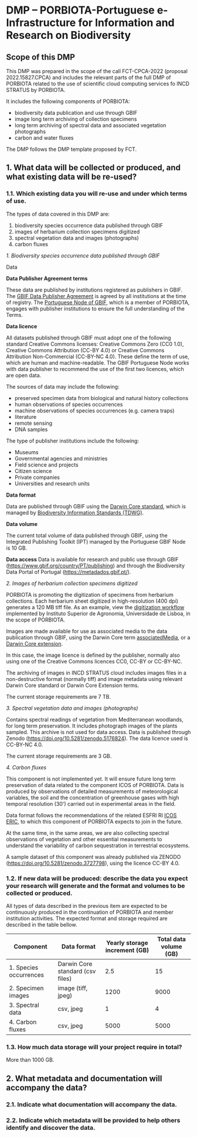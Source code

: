 # DMP – PORBIOTA-Portuguese e-Infrastructure for Information and Research on Biodiversity

## Scope of this DMP

This DMP was prepared in the scope of the call FCT-CPCA-2022 (proposal 2022.15827.CPCA)
and includes the relevant parts of the full DMP of PORBIOTA related to the use of
scientific cloud computing services fo INCD STRATUS by PORBIOTA.

It includes the following components of PORBIOTA:
- biodiversity data publication and use through GBIF
- image long term archiving of collection specimens
- long term archiving of spectral data and associated vegetation
photographs
- carbon and water fluxes

The DMP follows the DMP template proposed by FCT.

## 1. What data will be collected or produced, and what existing data will be re-used?

### 1.1. Which existing data you will re-use and under which terms of use.

The types of data covered in this DMP are:
1. biodiversity species occurrence data published through GBIF
2. images of herbarium collection specimens digitized
3. spectral vegetation data and images (photographs)
4. carbon fluxes

*1. Biodiversity species occurrence data published through GBIF*

Data 

**Data Publisher Agreement terms** 

These data are published by institutions registered as publishers in GBIF. 
The [GBIF Data Publisher Agreement](https://www.gbif.org/terms/data-publisher) is 
agreed by all institutions at the time of registry. The [Portuguese Node of 
GBIF](https://www.gbif.pt), which is a member of PORBIOTA, engages with publisher 
institutions to ensure the full understanding of the Terms.

**Data licence**

All datasets published through GBIF must adopt one of the following standard Creative
Commons licenses: Creative Commons Zero (CC0 1.0), Creative Commons Attribution 
(CC-BY 4.0) or Creative Commons Attribution Non-Commercial (CC-BY-NC 4.0). These 
define the term of use, which are human and machine-readable. The GBIF Portuguese
Node works with data publisher to recommend the use of the first two licences, 
which are open data.

The sources of data may include the following:
- preserved specimen data from biological and natural history collections
- human observations of species occurrences
- machine observations of species occurrences (e.g. camera traps)
- literature
- remote sensing
- DNA samples

The type of publisher institutions include the following:
- Museums
- Governmental agencies and ministries
- Field science and projects
- Citizen science
- Private companies
- Universities and research units

**Data format**

Data are published through GBIF using the [Darwin Core standard](https://www.tdwg.org/standards/dwc/), 
which is managed by [Biodiversity Information Standards (TDWG)](https://www.tdwg.org/). 

**Data volume**

The current total volume of data published through GBIF, using the Integrated 
Publishing Toolkit (IPT) managed by the Portuguese GBIF Node is 10 GB.

**Data access**
Data is available for research and public use through GBIF (https://www.gbif.org/country/PT/publishing) 
and through the Biodiversity Data Portal of Portugal
(https://metadados.gbif.pt/).


*2. Images of herbarium collection specimens digitized*

PORBIOTA is promoting the digitization of specimens from herbarium collections. 
Each herbarium sheet digitized in high-resolution (400 dpi) generates a 120 MB tiff
file. As an example, view the [digitization workflow](https://dissco.github.io/HerbariumSheets/LISIULisboa.html) 
implemented by Instituto Superior de Agronomia, Universidade de Lisboa, 
in the scope of PORBIOTA.

Images are made available for use as associated media to the data publication 
through GBIF, using the Darwin Core term [associatedMedia](https://dwc.tdwg.org/terms/#dwc:associatedMedia), 
or a [Darwin Core extension](https://rs.gbif.org/extension/gbif/1.0/multimedia.xml). 

In this case, the image licence is defined by the publisher, normally also using 
one of the Creative Commons licences CC0, CC-BY or CC-BY-NC.

The archiving of images in INCD STRATUS cloud includes images files in a 
non-destructive format (normally tiff) and image metadata using relevant Darwin 
Core standard or Darwin Core Extension terms.

The current storage requirements are 7 TB.

*3. Spectral vegetation data and images (photographs)*

Contains spectral readings of vegetation from Mediterranean woodlands, for long
term preservation. It includes photograph images of the plants sampled. This 
archive is not used for data access. Data is published through Zenodo (https://doi.org/10.5281/zenodo.5176824). The data licence used is CC-BY-NC 4.0.

The current storage requirements are 3 GB.


*4. Carbon fluxes*

This component is not implemented yet. It will ensure future long term preservation 
of data related to the component ICOS of PORBIOTA. Data is produced by observations 
of detailed measurements of meteorological variables, the soil and the 
concentration of greenhouse gases with high temporal resolution (30') carried 
out in experimental areas in the field.

Data format follows the recommendations of the related ESFRI RI [ICOS ERIC](https://www.icos-cp.eu/), 
to which this component of PORBIOTA expects to join in the future. 

At the same time, in the same areas, we are also collecting spectral observations 
of vegetation and other essential measurements to understand the variability of 
carbon sequestration in terrestrial ecosystems.

A sample dataset of this component was already published via ZENODO 
(https://doi.org/10.5281/zenodo.3727798), using the licence CC-BY 4.0.


### 1.2. If new data will be produced: describe the data you expect your research will generate and the format and volumes to be collected or produced.

All types of data described in the previous item are expected to be continuously
produced in the continuation of PORBIOTA and member institution activities. The 
expected format and storage required are described in the table bellow.

| Component | Data format | Yearly storage increment (GB) | Total data volume (GB) |
|-----------|-------------|------------------------|-------------------|
| 1. Species occurrences | Darwin Core standard (csv files) |  2.5 | 15 |
| 2. Specimen images | image (tiff, jpeg) | 1200 | 9000 |
| 3. Spectral data | csv, jpeg |  1 | 4 |
| 4. Carbon fluxes | csv, jpeg | 5000 | 5000 |

### 1.3. How much data storage will your project require in total?

More than 1000 GB.

## 2. What metadata and documentation will accompany the data?

### 2.1. Indicate what documentation will accompany the data.






### 2.2. Indicate which metadata will be provided to help others identify and discover the data.
